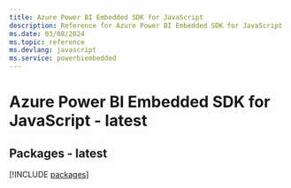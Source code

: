 ```yaml
---
title: Azure Power BI Embedded SDK for JavaScript
description: Reference for Azure Power BI Embedded SDK for JavaScript
ms.date: 03/08/2024
ms.topic: reference
ms.devlang: javascript
ms.service: powerbiembedded
---
```

# Azure Power BI Embedded SDK for JavaScript - latest
## Packages - latest
[!INCLUDE [packages](power-bi-embedded-index.md)]